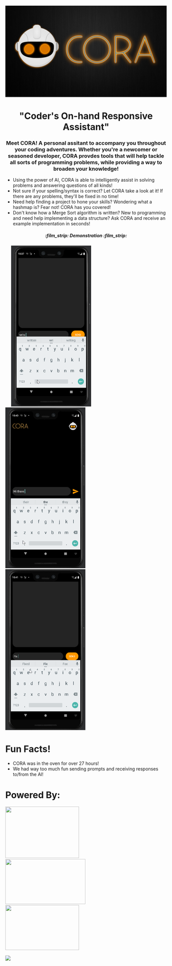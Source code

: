 <p align="center">
  <img src="https://github.com/codebloodedlions/Cora/blob/master/cora_logo.png"/>
</p>

<h1 align="center"> 
  <b> "Coder's On-hand Responsive Assistant" </b>
</h1>

<h3 align="center">
Meet CORA! A personal assitant to accompany you throughout your coding adventures. Whether you're a newcomer or seasoned developer, CORA provdes tools that will help tackle all sorts of programming problems, while providing a way to broaden your knowledge!
</h3>

- Using the power of AI, CORA is able to intelligently assist in solving problems and answering questions of all kinds!
- Not sure if your spelling/syntax is correct? Let CORA take a look at it! If there are any problems, they'll be fixed in no time!
- Need help finding a project to hone your skills? Wondering what a hashmap is? Fear not! CORA has you covered!
- Don't know how a Merge Sort algorithm is written? New to programming and need help implementing a data structure? Ask CORA and receive an example implementation in seconds!

<h5 align="center">
  :film_strip: Demonstration :film_strip:
</h5>
<p float="left">
  &emsp;
  <img src="https://github.com/codebloodedlions/Cora/blob/master/code-gen.gif" height="500" width="250"/>
  &emsp;
  <img src="https://github.com/codebloodedlions/Cora/blob/master/chat.gif" height="500" width="250"/>
  &emsp;
  <img src="https://github.com/codebloodedlions/Cora/blob/master/syntax.gif" height="500" width="250"/>
</p>

# Fun Facts!
- CORA was in the oven for over 27 hours!
- We had way too much fun sending prompts and receiving responses to/from the AI!

# Powered By:

<p float="left">
  <img src="https://upload.wikimedia.org/wikipedia/commons/thumb/c/c9/OpenAI_Logo_%282%29.svg/2560px-OpenAI_Logo_%282%29.svg.png" height="160" width="230"/>
  &emsp;&emsp;&nbsp;&nbsp;&nbsp;
  <img src="https://logos-world.net/wp-content/uploads/2021/08/Android-wordmark-Logo-2014-2019.png" height="140" width="250"/>
  &emsp;&emsp;&nbsp;&nbsp;&nbsp;
  <img src="https://1000logos.net/wp-content/uploads/2020/09/Java-Logo.png" height="140" width="230"/>
</p>

<img src="https://opengraph.githubassets.com/66d7307ce58da368038f3a73e3feec11c6c711b348c7679f38e91a44d93c83ed/FasterXML/jackson-core"/>
                                                                                                                          
